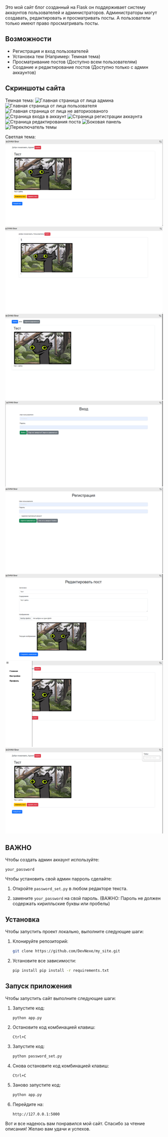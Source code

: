 Это мой сайт блог созданный на Flask он поддерживает систему аккаунтов пользователей и администраторов. Администраторы могут создавать, редактировать и просматривать посты. А пользователи только имеют право просматривать посты. 

## Возможности
- Регистрация и вход пользователей
- Установка тем (Например: Темная тема)
- Просматривание постов (Доступно всем пользователям)
- Создание и редактирование постов (Доступно только с админ аккаунтов)

## Скриншоты сайта
Темная тема:
![Главная страница от лица админа](/preview_images/drak1.png)
![Главная страница от лица пользователя](/preview_images/drak5.png)
![Главная страница от лица не авторизованого](/preview_images/drak4.png)
![Страница входа в аккаунт](/preview_images/drak7.png)
![Страница регистрации аккаунта](/preview_images/drak8.png)
![Страница редактирования поста](/preview_images/drak6.png)
![Боковая панель](/preview_images/drak2.png)
![Переключатель темы](/preview_images/drak3.png)

Светлая тема:
![Главная страница от лица админа](/preview_images/light1.png)
![Главная страница от лица пользователя](/preview_images/light8.png)
![Главная страница от лица не авторизованого](/preview_images/light4.png)
![Страница входа в аккаунт](/preview_images/light6.png)
![Страница регистрации аккаунта](/preview_images/light7.png)
![Страница редактирования поста](/preview_images/light5.png)
![Боковая панель](/preview_images/light2.png)
![Переключатель темы](/preview_images/light3.png)

## ВАЖНО
Чтобы создать админ аккаунт используйте:
   ```
   your_password
   ```

Чтобы установить свой админ парроль сделайте:
1. Откройте ```password_set.py``` в любом редакторе текста.

2. замените ```your_password``` на свой пароль. (ВАЖНО: Пароль не должен содержать кирилльские буквы или пробелы)

## Установка
Чтобы запустить проект локально, выполните следующие шаги:
1. Клонируйте репозиторий:
   ```bash
   git clone https://github.com/DevNexe/my_site.git
   ```

2. Установите все зависимости:
   ```bash
   pip install pip install -r requirements.txt
   ```

## Запуск приложения
Чтобы запустить сайт выполните следующие шаги:
1. Запустите код:
   ```bash
   python app.py
   ```

2. Остановите код комбинацией клавиш:
   ```
   Ctrl+C
   ```

3. Запустите код:
   ```bash
   python password_set.py
   ```
   
4. Снова остановите код комбинацией клавиш:
   ```
   Ctrl+C
   ```
   
5. Заново запустите код:
   ```bash
   python app.py
   ```

6. Перейдите на:
   ```
   http://127.0.0.1:5000
   ```

Вот и все надеюсь вам понравился мой сайт.
Спасибо за чтение описания!
Желаю вам удачи и успехов.
